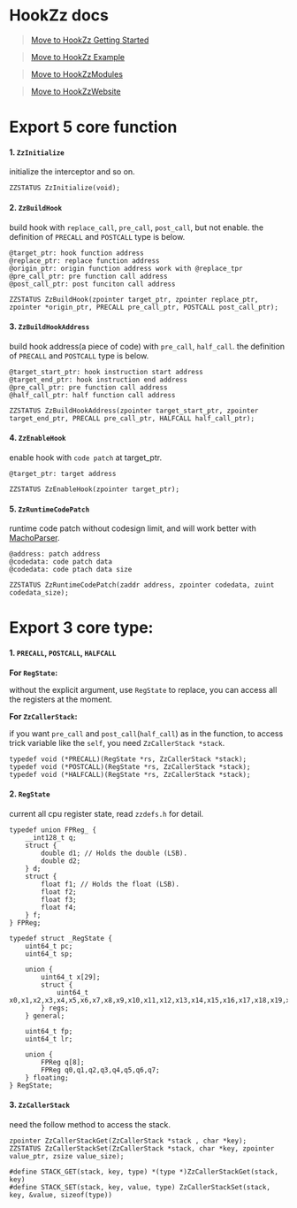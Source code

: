 # HookZz docs

> [Move to HookZz Getting Started](https://jmpews.github.io/zzpp/getting-started/)

> [Move to HookZz Example](https://jmpews.github.io/zzpp/hookzz-example/)

> [Move to HookZzModules](https://github.com/jmpews/HookZzModules)

> [Move to HookZzWebsite](https://jmpews.github.io/zzpp/)

# Export 5 core function

#### 1. `ZzInitialize`

initialize the interceptor and so on.

```
ZZSTATUS ZzInitialize(void);
```

#### 2. `ZzBuildHook`

build hook with `replace_call`, `pre_call`, `post_call`, but not enable. the definition of `PRECALL` and `POSTCALL` type is below.

```
@target_ptr: hook function address
@replace_ptr: replace function address
@origin_ptr: origin function address work with @replace_tpr
@pre_call_ptr: pre function call address
@post_call_ptr: post funciton call address

ZZSTATUS ZzBuildHook(zpointer target_ptr, zpointer replace_ptr, zpointer *origin_ptr, PRECALL pre_call_ptr, POSTCALL post_call_ptr);
```

#### 3. `ZzBuildHookAddress`

build hook address(a piece of code) with `pre_call`, `half_call`. the definition of `PRECALL` and `POSTCALL` type is below.

```
@target_start_ptr: hook instruction start address
@target_end_ptr: hook instruction end address
@pre_call_ptr: pre function call address
@half_call_ptr: half function call address

ZZSTATUS ZzBuildHookAddress(zpointer target_start_ptr, zpointer target_end_ptr, PRECALL pre_call_ptr, HALFCALL half_call_ptr);
````

#### 4. `ZzEnableHook`

enable hook with `code patch` at target_ptr.

```
@target_ptr: target address

ZZSTATUS ZzEnableHook(zpointer target_ptr);
```

#### 5. `ZzRuntimeCodePatch`

runtime code patch without codesign limit, and will work better with [MachoParser](https://github.com/jmpews/MachoParser).

```
@address: patch address
@codedata: code patch data
@codedata: code ptach data size

ZZSTATUS ZzRuntimeCodePatch(zaddr address, zpointer codedata, zuint codedata_size);
```

# Export 3 core type:


#### 1. `PRECALL`, `POSTCALL`, `HALFCALL`

**For `RegState`:**

without the explicit argument, use `RegState` to replace, you can access all the registers at the moment. 

**For `ZzCallerStack`:**

if you want `pre_call` and `post_call`(`half_call`) as in the function, to access  trick variable like the `self`, you need `ZzCallerStack *stack`.

```
typedef void (*PRECALL)(RegState *rs, ZzCallerStack *stack);
typedef void (*POSTCALL)(RegState *rs, ZzCallerStack *stack);
typedef void (*HALFCALL)(RegState *rs, ZzCallerStack *stack);
```

#### 2. `RegState`

current all cpu register state, read `zzdefs.h` for detail.

```
typedef union FPReg_ {
    __int128_t q;
    struct {
        double d1; // Holds the double (LSB).
        double d2;
    } d;
    struct {
        float f1; // Holds the float (LSB).
        float f2;
        float f3;
        float f4;
    } f;
} FPReg;

typedef struct _RegState {
    uint64_t pc;
    uint64_t sp;

    union {
        uint64_t x[29];
        struct {
            uint64_t x0,x1,x2,x3,x4,x5,x6,x7,x8,x9,x10,x11,x12,x13,x14,x15,x16,x17,x18,x19,x20,x21,x22,x23,x24,x25,x26,x27,x28;
        } regs;
    } general;

    uint64_t fp;
    uint64_t lr;

    union {
        FPReg q[8];
        FPReg q0,q1,q2,q3,q4,q5,q6,q7;
    } floating;
} RegState;
```

#### 3. `ZzCallerStack`

need the follow method to access the stack.

```
zpointer ZzCallerStackGet(ZzCallerStack *stack , char *key);
ZZSTATUS ZzCallerStackSet(ZzCallerStack *stack, char *key, zpointer value_ptr, zsize value_size);

#define STACK_GET(stack, key, type) *(type *)ZzCallerStackGet(stack, key)
#define STACK_SET(stack, key, value, type) ZzCallerStackSet(stack, key, &value, sizeof(type))
```
